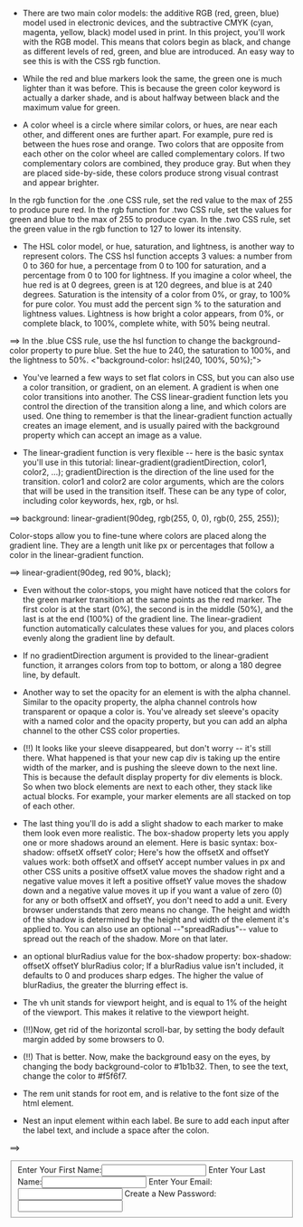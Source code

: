 * There are two main color models: the additive RGB (red, green, blue) model used in electronic devices, and the subtractive CMYK (cyan, magenta, yellow, black) model used in print.
In this project, you'll work with the RGB model. This means that colors begin as black, and change as different levels of red, green, and blue are introduced. An easy way to see this is with the CSS rgb function.

* While the red and blue markers look the same, the green one is much lighter than it was before. This is because the green color keyword is actually a darker shade, and is about halfway between black and the maximum value for green.

* A color wheel is a circle where similar colors, or hues, are near each other, and different ones are further apart. For example, pure red is between the hues rose and orange.
Two colors that are opposite from each other on the color wheel are called complementary colors. If two complementary colors are combined, they produce gray. But when they are placed side-by-side, these colors produce strong visual contrast and appear brighter.

In the rgb function for the .one CSS rule, set the red value to the max of 255 to produce pure red. In the rgb function for .two CSS rule, set the values for green and blue to the max of 255 to produce cyan.
In the .two CSS rule, set the green value in the rgb function to 127 to lower its intensity.

* The HSL color model, or hue, saturation, and lightness, is another way to represent colors.
The CSS hsl function accepts 3 values: a number from 0 to 360 for hue, a percentage from 0 to 100 for saturation, and a percentage from 0 to 100 for lightness.
If you imagine a color wheel, the hue red is at 0 degrees, green is at 120 degrees, and blue is at 240 degrees.
Saturation is the intensity of a color from 0%, or gray, to 100% for pure color. You must add the percent sign % to the saturation and lightness values.
Lightness is how bright a color appears, from 0%, or complete black, to 100%, complete white, with 50% being neutral.

==> In the .blue CSS rule, use the hsl function to change the background-color property to pure blue. Set the hue to 240, the saturation to 100%, and the lightness to 50%. <"background-color: hsl(240, 100%, 50%);">

* You've learned a few ways to set flat colors in CSS, but you can also use a color transition, or gradient, on an element.
A gradient is when one color transitions into another. The CSS linear-gradient function lets you control the direction of the transition along a line, and which colors are used.
One thing to remember is that the linear-gradient function actually creates an image element, and is usually paired with the background property which can accept an image as a value.

* The linear-gradient function is very flexible -- here is the basic syntax you'll use in this tutorial:
linear-gradient(gradientDirection, color1, color2, ...);
gradientDirection is the direction of the line used for the transition. color1 and color2 are color arguments, which are the colors that will be used in the transition itself. These can be any type of color, including color keywords, hex, rgb, or hsl.

==>   background: linear-gradient(90deg, rgb(255, 0, 0), rgb(0, 255, 255));

Color-stops allow you to fine-tune where colors are placed along the gradient line. They are a length unit like px or percentages that follow a color in the linear-gradient function.

==> linear-gradient(90deg, red 90%, black);

* Even without the color-stops, you might have noticed that the colors for the green marker transition at the same points as the red marker. The first color is at the start (0%), the second is in the middle (50%), and the last is at the end (100%) of the gradient line.
The linear-gradient function automatically calculates these values for you, and places colors evenly along the gradient line by default.

* If no gradientDirection argument is provided to the linear-gradient function, it arranges colors from top to bottom, or along a 180 degree line, by default.

* Another way to set the opacity for an element is with the alpha channel. Similar to the opacity property, the alpha channel controls how transparent or opaque a color is.
You've already set sleeve's opacity with a named color and the opacity property, but you can add an alpha channel to the other CSS color properties.

* (!!) It looks like your sleeve disappeared, but don't worry -- it's still there. What happened is that your new cap div is taking up the entire width of the marker, and is pushing the sleeve down to the next line.
This is because the default display property for div elements is block. So when two block elements are next to each other, they stack like actual blocks. For example, your marker elements are all stacked on top of each other.

* The last thing you'll do is add a slight shadow to each marker to make them look even more realistic.
The box-shadow property lets you apply one or more shadows around an element. Here is basic syntax:
box-shadow: offsetX offsetY color;
Here's how the offsetX and offsetY values work:
both offsetX and offsetY accept number values in px and other CSS units
a positive offsetX value moves the shadow right and a negative value moves it left
a positive offsetY value moves the shadow down and a negative value moves it up
if you want a value of zero (0) for any or both offsetX and offsetY, you don't need to add a unit. Every browser understands that zero means no change.
The height and width of the shadow is determined by the height and width of the element it's applied to. You can also use an optional --"spreadRadius"-- value to spread out the reach of the shadow. More on that later.

* an optional blurRadius value for the box-shadow property:
box-shadow: offsetX offsetY blurRadius color;
If a blurRadius value isn't included, it defaults to 0 and produces sharp edges. The higher the value of blurRadius, the greater the blurring effect is.

* The vh unit stands for viewport height, and is equal to 1% of the height of the viewport. This makes it relative to the viewport height.

* (!!)Now, get rid of the horizontal scroll-bar, by setting the body default margin added by some browsers to 0.

* (!!) That is better. Now, make the background easy on the eyes, by changing the body background-color to #1b1b32. Then, to see the text, change the color to #f5f6f7.

* The rem unit stands for root em, and is relative to the font size of the html element.

* Nest an input element within each label. Be sure to add each input after the label text, and include a space after the colon.

==>   <fieldset>
        <label>Enter Your First Name:<input></label>
        <label>Enter Your Last Name:<input></label>
        <label>Enter Your Email:<input></label>
        <label>Create a New Password:<input></label>
      </fieldset>